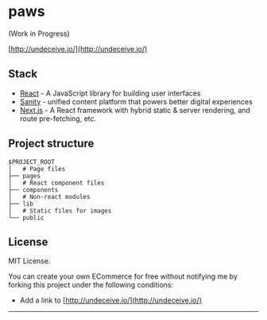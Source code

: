 # paws
(Work in Progress)

[http://undeceive.io/](http://undeceive.io/)

## Stack

- [React](https://reactjs.org/) - A JavaScript library for building user interfaces
- [Sanity](https://www.sanity.io/) - unified content platform that powers better digital experiences
- [Next.js](https://nextjs.org/) - A React framework with hybrid static & server rendering, and route pre-fetching, etc.


## Project structure

```
$PROJECT_ROOT
│   # Page files
├── pages
│   # React component files
├── components
│   # Non-react modules
├── lib
│   # Static files for images
└── public
```

## License

MIT License.

You can create your own ECommerce for free without notifying me by forking this project under the following conditions:

- Add a link to [http://undeceive.io/](http://undeceive.io/)

---
